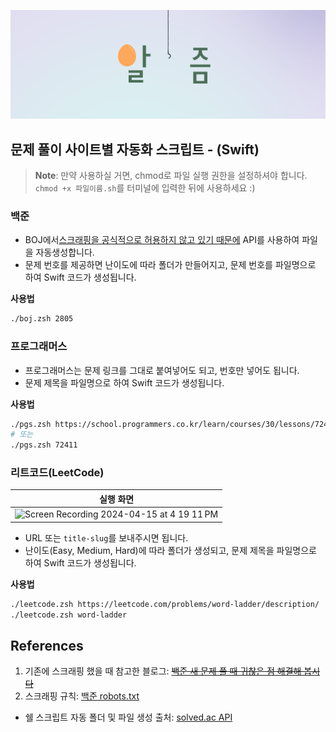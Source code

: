 ![algorithm](../algorithm.png)

## 문제 풀이 사이트별 자동화 스크립트 - (Swift)

> **Note**: 만약 사용하실 거면, chmod로 파일 실행 권한을 설정하셔야 합니다. `chmod +x 파일이름.sh`를 터미널에 입력한 뒤에 사용하세요 :)

### 백준

- BOJ에서[스크래핑을 공식적으로 허용하지 않고 있기 때문에](https://help.acmicpc.net/rule) API를 사용하여 파일을 자동생성합니다.
- 문제 번호를 제공하면 난이도에 따라 폴더가 만들어지고, 문제 번호를 파일명으로 하여 Swift 코드가 생성됩니다.

**사용법**

```bash
./boj.zsh 2805
```

### 프로그래머스

- 프로그래머스는 문제 링크를 그대로 붙여넣어도 되고, 번호만 넣어도 됩니다.
- 문제 제목을 파일명으로 하여 Swift 코드가 생성됩니다.

**사용법**

```bash
./pgs.zsh https://school.programmers.co.kr/learn/courses/30/lessons/72411
# 또는
./pgs.zsh 72411
```

### 리트코드(LeetCode)

|                                                                     실행 화면                                                                     |
| :-----------------------------------------------------------------------------------------------------------------------------------------------: |
| ![Screen Recording 2024-04-15 at 4 19 11 PM](https://github.com/WhiteHyun/Algorithm-Journey/assets/57972338/92e6a360-d83c-4c61-bfa1-7267f0a53693) |

- URL 또는 `title-slug`를 보내주시면 됩니다.
- 난이도(Easy, Medium, Hard)에 따라 폴더가 생성되고, 문제 제목을 파일명으로 하여 Swift 코드가 생성됩니다.

**사용법**

```bash
./leetcode.zsh https://leetcode.com/problems/word-ladder/description/
./leetcode.zsh word-ladder
```

## References

1. 기존에 스크래핑 했을 때 참고한 블로그: ~~[백준 새 문제 풀 때 귀찮은 점 해결해 봅시다](https://blog.potados.com/dev/create-new-boj-solution/)~~
2. 스크래핑 규칙: [백준 robots.txt](https://www.acmicpc.net/robots.txt)

- 쉘 스크립트 자동 폴더 및 파일 생성 출처: [solved.ac API](https://solvedac.github.io/unofficial-documentation/#/operations/searchProblem)

